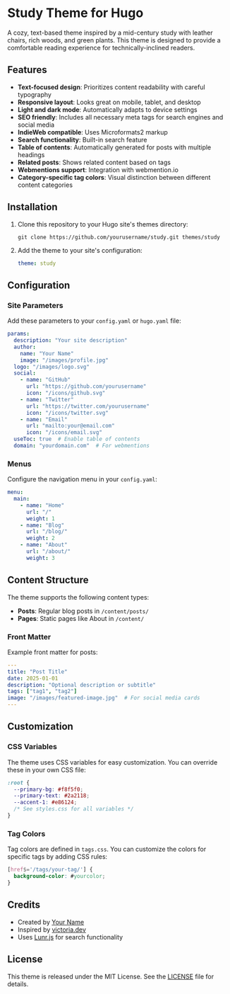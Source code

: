 # Study Theme for Hugo

A cozy, text-based theme inspired by a mid-century study with leather chairs, rich woods, and green plants. This theme is designed to provide a comfortable reading experience for technically-inclined readers.

## Features

- **Text-focused design**: Prioritizes content readability with careful typography
- **Responsive layout**: Looks great on mobile, tablet, and desktop
- **Light and dark mode**: Automatically adapts to device settings
- **SEO friendly**: Includes all necessary meta tags for search engines and social media
- **IndieWeb compatible**: Uses Microformats2 markup
- **Search functionality**: Built-in search feature
- **Table of contents**: Automatically generated for posts with multiple headings
- **Related posts**: Shows related content based on tags
- **Webmentions support**: Integration with webmention.io
- **Category-specific tag colors**: Visual distinction between different content categories

## Installation

1. Clone this repository to your Hugo site's themes directory:
   ```
   git clone https://github.com/yourusername/study.git themes/study
   ```

2. Add the theme to your site's configuration:
   ```yaml
   theme: study
   ```

## Configuration

### Site Parameters

Add these parameters to your `config.yaml` or `hugo.yaml` file:

```yaml
params:
  description: "Your site description"
  author:
    name: "Your Name"
    image: "/images/profile.jpg"
  logo: "/images/logo.svg"
  social:
    - name: "GitHub"
      url: "https://github.com/yourusername"
      icon: "/icons/github.svg"
    - name: "Twitter"
      url: "https://twitter.com/yourusername"
      icon: "/icons/twitter.svg"
    - name: "Email"
      url: "mailto:your@email.com"
      icon: "/icons/email.svg"
  useToc: true  # Enable table of contents
  domain: "yourdomain.com"  # For webmentions
```

### Menus

Configure the navigation menu in your `config.yaml`:

```yaml
menu:
  main:
    - name: "Home"
      url: "/"
      weight: 1
    - name: "Blog"
      url: "/blog/"
      weight: 2
    - name: "About"
      url: "/about/"
      weight: 3
```

## Content Structure

The theme supports the following content types:

- **Posts**: Regular blog posts in `/content/posts/`
- **Pages**: Static pages like About in `/content/`

### Front Matter

Example front matter for posts:

```yaml
---
title: "Post Title"
date: 2025-01-01
description: "Optional description or subtitle"
tags: ["tag1", "tag2"]
image: "/images/featured-image.jpg"  # For social media cards
---
```

## Customization

### CSS Variables

The theme uses CSS variables for easy customization. You can override these in your own CSS file:

```css
:root {
  --primary-bg: #f8f5f0;
  --primary-text: #2a2118;
  --accent-1: #e86124;
  /* See styles.css for all variables */
}
```

### Tag Colors

Tag colors are defined in `tags.css`. You can customize the colors for specific tags by adding CSS rules:

```css
[href$='/tags/your-tag/'] {
  background-color: #yourcolor;
}
```

## Credits

- Created by [Your Name](https://yoursite.com)
- Inspired by [victoria.dev](https://victoria.dev)
- Uses [Lunr.js](https://lunrjs.com/) for search functionality

## License

This theme is released under the MIT License. See the [LICENSE](LICENSE) file for details.
